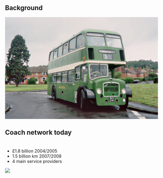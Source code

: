 <section>
  <h2>Background</h2>
  <img src="img/old_coach.jpg" width="900px"/>
</section>
<section>
  <h2>Coach network today</h2>
  <ul class="left" style="margin-top: 40px;">
    <li>£1.8 billion 2004/2005</li>
    <li>1.5 billion km 2007/2008</li>
    <li>4 main service providers</li>
  </ul>
  <div class="right">
    <img src="http://upload.wikimedia.org/wikipedia/commons/thumb/9/95/National_Express_7102_Caetano_Levante_FJ08_KNW_Metrocentre_2009_pic_1.JPG/800px-National_Express_7102_Caetano_Levante_FJ08_KNW_Metrocentre_2009_pic_1.JPG" width="450"/>
  </div>
</section>
